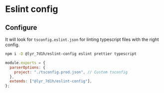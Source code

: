 # Eslint config

## Configure

It will look for `tsconfig.eslint.json` for linting typescript files with the right config.

```bash
npm i -D @lyr_7d1h/eslint-config eslint prettier typescript
```

```js
module.exports = {
  parserOptions: {
    project: "./tsconfig.prod.json", // Custom tsconfig
  },
  extends: ["@lyr_7d1h/eslint-config"],
};
```
